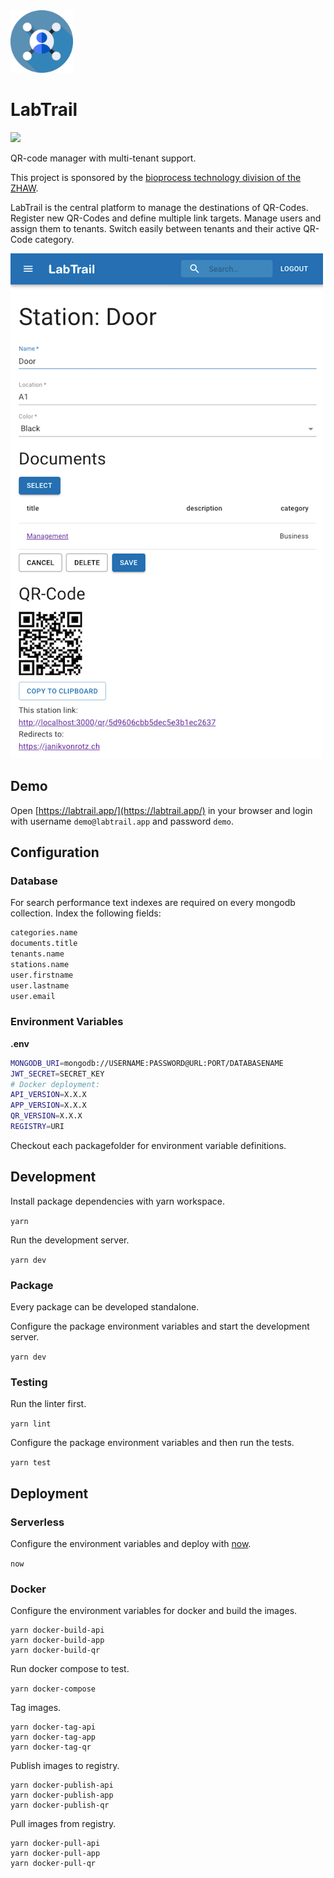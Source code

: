 <img height="100px" width="100px" src="/app/public/favicon.png" alt="Logo" />

# LabTrail

![](https://github.com/janikvonrotz/labtrail/workflows/Node%20CI/badge.svg)

QR-code manager with multi-tenant support.

This project is sponsored by the [bioprocess technology division of the ZHAW](https://www.zhaw.ch/en/lsfm/institutes-centres/icbt/biocatalysis-and-process-technology/).

LabTrail is the central platform to manage the destinations of QR-Codes. Register new QR-Codes and define multiple link targets. Manage users and assign them to tenants. Switch easily between tenants and their active QR-Code category.

<img width="500px" src="./docs/assets/screenshot.png" alt="Screenshot" />

## Demo

Open [https://labtrail.app/](https://labtrail.app/) in your browser and login with username `demo@labtrail.app` and password `demo`.

## Configuration

### Database

For search performance text indexes are required on every mongodb collection. Index the following fields:

```txt
categories.name
documents.title
tenants.name
stations.name
user.firstname
user.lastname
user.email
```

### Environment Variables

**.env**

```bash
MONGODB_URI=mongodb://USERNAME:PASSWORD@URL:PORT/DATABASENAME
JWT_SECRET=SECRET_KEY
# Docker deployment:
API_VERSION=X.X.X
APP_VERSION=X.X.X
QR_VERSION=X.X.X
REGISTRY=URI
```

Checkout each packagefolder for environment variable definitions.

## Development

Install package dependencies with yarn workspace.

`yarn`

Run the development server.

`yarn dev`

### Package

Every package can be developed standalone.

Configure the package environment variables and start the development server.

`yarn dev`

### Testing

Run the linter first.

`yarn lint`

Configure the package environment variables and then run the tests.

`yarn test`

## Deployment

### Serverless

Configure the environment variables and deploy with [now](https://zeit.co/now).

`now`

### Docker

Configure the environment variables for docker and build the images.

```
yarn docker-build-api
yarn docker-build-app
yarn docker-build-qr
```

Run docker compose to test.

`yarn docker-compose`

Tag images.

```
yarn docker-tag-api
yarn docker-tag-app
yarn docker-tag-qr
```

Publish images to registry.

```
yarn docker-publish-api
yarn docker-publish-app
yarn docker-publish-qr
```

Pull images from registry.

```
yarn docker-pull-api
yarn docker-pull-app
yarn docker-pull-qr
```

